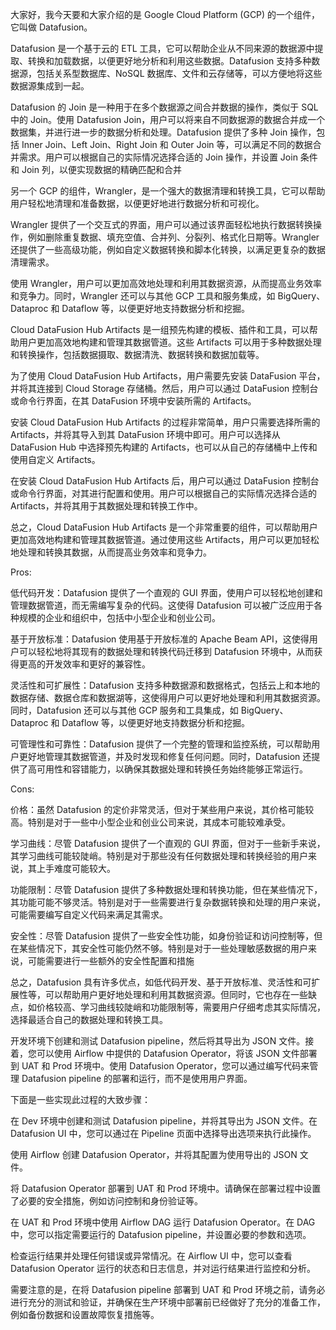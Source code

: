大家好，我今天要和大家介绍的是 Google Cloud Platform (GCP) 的一个组件，它叫做 Datafusion。

Datafusion 是一个基于云的 ETL 工具，它可以帮助企业从不同来源的数据源中提取、转换和加载数据，以便更好地分析和利用这些数据。Datafusion 支持多种数据源，包括关系型数据库、NoSQL 数据库、文件和云存储等，可以方便地将这些数据源集成到一起。

Datafusion 的 Join 是一种用于在多个数据源之间合并数据的操作，类似于 SQL 中的 Join。使用 Datafusion Join，用户可以将来自不同数据源的数据合并成一个数据集，并进行进一步的数据分析和处理。Datafusion 提供了多种 Join 操作，包括 Inner Join、Left Join、Right Join 和 Outer Join 等，可以满足不同的数据合并需求。用户可以根据自己的实际情况选择合适的 Join 操作，并设置 Join 条件和 Join 列，以便实现数据的精确匹配和合并

另一个 GCP 的组件，Wrangler，是一个强大的数据清理和转换工具，它可以帮助用户轻松地清理和准备数据，以便更好地进行数据分析和可视化。

Wrangler 提供了一个交互式的界面，用户可以通过该界面轻松地执行数据转换操作，例如删除重复数据、填充空值、合并列、分裂列、格式化日期等。Wrangler 还提供了一些高级功能，例如自定义数据转换和脚本化转换，以满足更复杂的数据清理需求。

使用 Wrangler，用户可以更加高效地处理和利用其数据资源，从而提高业务效率和竞争力。同时，Wrangler 还可以与其他 GCP 工具和服务集成，如 BigQuery、Dataproc 和 Dataflow 等，以便更好地支持数据分析和挖掘。


Cloud DataFusion Hub Artifacts 是一组预先构建的模板、插件和工具，可以帮助用户更加高效地构建和管理其数据管道。这些 Artifacts 可以用于多种数据处理和转换操作，包括数据摄取、数据清洗、数据转换和数据加载等。

为了使用 Cloud DataFusion Hub Artifacts，用户需要先安装 DataFusion 平台，并将其连接到 Cloud Storage 存储桶。然后，用户可以通过 DataFusion 控制台或命令行界面，在其 DataFusion 环境中安装所需的 Artifacts。

安装 Cloud DataFusion Hub Artifacts 的过程非常简单，用户只需要选择所需的 Artifacts，并将其导入到其 DataFusion 环境中即可。用户可以选择从 DataFusion Hub 中选择预先构建的 Artifacts，也可以从自己的存储桶中上传和使用自定义 Artifacts。

在安装 Cloud DataFusion Hub Artifacts 后，用户可以通过 DataFusion 控制台或命令行界面，对其进行配置和使用。用户可以根据自己的实际情况选择合适的 Artifacts，并将其用于其数据处理和转换工作中。

总之，Cloud DataFusion Hub Artifacts 是一个非常重要的组件，可以帮助用户更加高效地构建和管理其数据管道。通过使用这些 Artifacts，用户可以更加轻松地处理和转换其数据，从而提高业务效率和竞争力。



Pros:

低代码开发：Datafusion 提供了一个直观的 GUI 界面，使用户可以轻松地创建和管理数据管道，而无需编写复杂的代码。这使得 Datafusion 可以被广泛应用于各种规模的企业和组织中，包括中小型企业和创业公司。

基于开放标准：Datafusion 使用基于开放标准的 Apache Beam API，这使得用户可以轻松地将其现有的数据处理和转换代码迁移到 Datafusion 环境中，从而获得更高的开发效率和更好的兼容性。

灵活性和可扩展性：Datafusion 支持多种数据源和数据格式，包括云上和本地的数据存储、数据仓库和数据湖等，这使得用户可以更好地处理和利用其数据资源。同时，Datafusion 还可以与其他 GCP 服务和工具集成，如 BigQuery、Dataproc 和 Dataflow 等，以便更好地支持数据分析和挖掘。

可管理性和可靠性：Datafusion 提供了一个完整的管理和监控系统，可以帮助用户更好地管理其数据管道，并及时发现和修复任何问题。同时，Datafusion 还提供了高可用性和容错能力，以确保其数据处理和转换任务始终能够正常运行。

Cons:

价格：虽然 Datafusion 的定价非常灵活，但对于某些用户来说，其价格可能较高。特别是对于一些中小型企业和创业公司来说，其成本可能较难承受。

学习曲线：尽管 Datafusion 提供了一个直观的 GUI 界面，但对于一些新手来说，其学习曲线可能较陡峭。特别是对于那些没有任何数据处理和转换经验的用户来说，其上手难度可能较大。

功能限制：尽管 Datafusion 提供了多种数据处理和转换功能，但在某些情况下，其功能可能不够灵活。特别是对于一些需要进行复杂数据转换和处理的用户来说，可能需要编写自定义代码来满足其需求。

安全性：尽管 Datafusion 提供了一些安全性功能，如身份验证和访问控制等，但在某些情况下，其安全性可能仍然不够。特别是对于一些处理敏感数据的用户来说，可能需要进行一些额外的安全性配置和措施

总之，Datafusion 具有许多优点，如低代码开发、基于开放标准、灵活性和可扩展性等，可以帮助用户更好地处理和利用其数据资源。但同时，它也存在一些缺点，如价格较高、学习曲线较陡峭和功能限制等，需要用户仔细考虑其实际情况，选择最适合自己的数据处理和转换工具。

开发环境下创建和测试 Datafusion pipeline，然后将其导出为 JSON 文件。接着，您可以使用 Airflow 中提供的 Datafusion Operator，将该 JSON 文件部署到 UAT 和 Prod 环境中。使用 Datafusion Operator，您可以通过编写代码来管理 Datafusion pipeline 的部署和运行，而不是使用用户界面。

下面是一些实现此过程的大致步骤：

在 Dev 环境中创建和测试 Datafusion pipeline，并将其导出为 JSON 文件。在 Datafusion UI 中，您可以通过在 Pipeline 页面中选择导出选项来执行此操作。

使用 Airflow 创建 Datafusion Operator，并将其配置为使用导出的 JSON 文件。

将 Datafusion Operator 部署到 UAT 和 Prod 环境中。请确保在部署过程中设置了必要的安全措施，例如访问控制和身份验证等。

在 UAT 和 Prod 环境中使用 Airflow DAG 运行 Datafusion Operator。在 DAG 中，您可以指定需要运行的 Datafusion pipeline，并设置必要的参数和选项。

检查运行结果并处理任何错误或异常情况。在 Airflow UI 中，您可以查看 Datafusion Operator 运行的状态和日志信息，并对运行结果进行监控和分析。

需要注意的是，在将 Datafusion pipeline 部署到 UAT 和 Prod 环境之前，请务必进行充分的测试和验证，并确保在生产环境中部署前已经做好了充分的准备工作，例如备份数据和设置故障恢复措施等。

